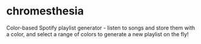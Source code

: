 # chromesthesia

Color-based Spotify playlist generator - listen to songs and store them with a color, and select a range of colors to generate a new playlist on the fly!
